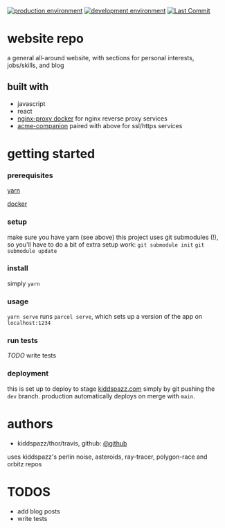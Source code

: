 [![production environment](https://github.com/kiddspazz/www/actions/workflows/deploy-to-prod.yml/badge.svg?branch=main)](https://github.com/kiddspazz/www/actions/workflows/deploy-to-prod.yml)
[![development environment](https://github.com/kiddspazz/www/actions/workflows/deploy-to-dev.yml/badge.svg?branch=dev)](https://github.com/kiddspazz/www/actions/workflows/deploy-to-dev.yml)
[![Last Commit](https://img.shields.io/github/last-commit/kiddspazz/www)](https://github.com/kiddspazz/www)

# website repo

a general all-around website, with sections for personal interests, jobs/skills, and blog

## built with

* javascript
* react
* [nginx-proxy docker](https://github.com/nginx-proxy/nginx-proxy) for nginx reverse proxy services
* [acme-companion](https://github.com/nginx-proxy/acme-companion) paired with above for ssl/https
    services

# getting started
### prerequisites

[yarn](https://yarnpkg.com)

[docker](https://www.docker.com)

### setup

make sure you have yarn (see above)
this project uses git submodules (!), so you'll have to do a bit of extra setup work:
`git submodule init`
`git submodule update`

### install

simply `yarn`

### usage

`yarn serve` runs `parcel serve`, which sets up a version of the app on `localhost:1234`

### run tests

*TODO* write tests

### deployment

this is set up to deploy to stage [kiddspazz.com](https://www.kiddspazz.com) simply by git pushing
the `dev` branch.
production automatically deploys on merge with `main`.

# authors

* kiddspazz/thor/travis, github: [@github](https://github.com/kiddspazz)

uses kiddspazz's perlin noise, asteroids, ray-tracer, polygon-race and orbitz repos

# TODOS

* add blog posts
* write tests
